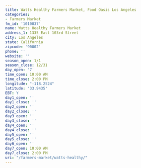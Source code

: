 ```yaml
---
title: Watts Healthy Farmers Market, Food Oasis Los Angeles
categories:
- Farmers Market
fm_id: '1010037'
name: Watts Healthy Farmers Market
address_1: 1335 East 103rd Street
city: Los Angeles
state: California
zipcode: '90002'
phone: ''
website: ''
season_open: 1/1
season_close: 12/31
day_open: '7'
time_open: 10:00 AM
time_close: 2:00 PM
longitude: "-118.2524"
latitude: '33.9435'
EBT: Y
day1_open: ''
day1_close: ''
day2_open: ''
day2_close: ''
day3_open: ''
day3_close: ''
day4_open: ''
day4_close: ''
day5_open: ''
day5_close: ''
day6_open: ''
day7_open: 10:00 AM
day7_close: 2:00 PM
uri: "/farmers-market/watts-healthy/"
---
```


